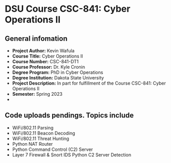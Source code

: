 # DSU Course CSC-841: Cyber Operations II

## General infomation
- **Project Author:**  Kevin Wafula
- **Course Title:** Cyber Operations II
- **Course Number:** CSC-841-DT1
- **Course Professor:** Dr. Kyle Cronin
- **Degree Program:** PhD in Cyber Operations
- **Degree Institution:** Dakota State University  
- **Project Description:** In part for fulfillment of the Course CSC-841: Cyber Operations II
- **Semester:** Spring 2023
- 
## Code uploads pendings. Topics include
- WiFi/802.11 Parsing
- WiFi/802.11 Beacon Decoding
- WiFi/802.11 Threat Hunting
- Python NAT Router
- Python Command Control (C2) Server
- Layer 7 Firewall & Snort IDS Python C2 Server Detection
